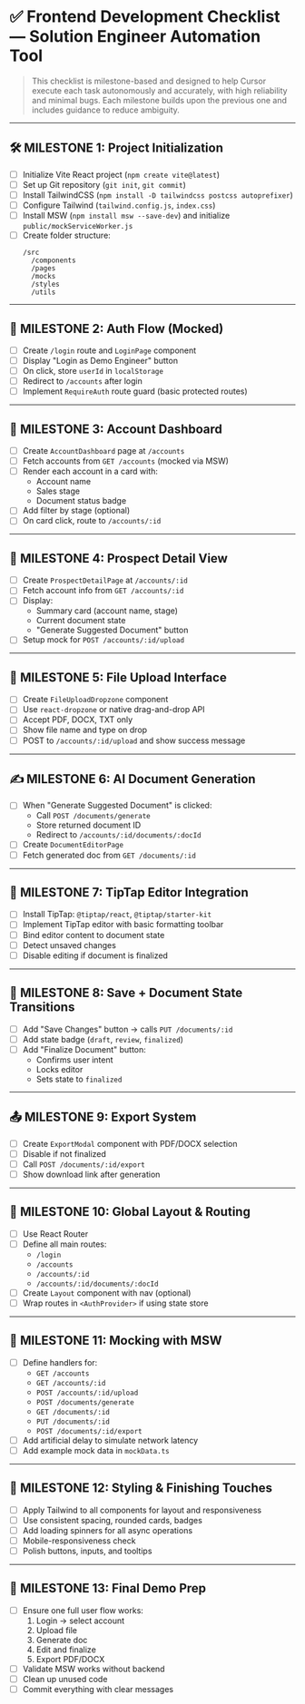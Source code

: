 
# ✅ Frontend Development Checklist — Solution Engineer Automation Tool

> This checklist is milestone-based and designed to help Cursor execute each task autonomously and accurately, with high reliability and minimal bugs. Each milestone builds upon the previous one and includes guidance to reduce ambiguity.

---

## 🛠️ MILESTONE 1: Project Initialization

- [ ] Initialize Vite React project (`npm create vite@latest`)
- [ ] Set up Git repository (`git init`, `git commit`)
- [ ] Install TailwindCSS (`npm install -D tailwindcss postcss autoprefixer`)
- [ ] Configure Tailwind (`tailwind.config.js`, `index.css`)
- [ ] Install MSW (`npm install msw --save-dev`) and initialize `public/mockServiceWorker.js`
- [ ] Create folder structure:
  ```
  /src
    /components
    /pages
    /mocks
    /styles
    /utils
  ```

---

## 🔐 MILESTONE 2: Auth Flow (Mocked)

- [ ] Create `/login` route and `LoginPage` component
- [ ] Display "Login as Demo Engineer" button
- [ ] On click, store `userId` in `localStorage`
- [ ] Redirect to `/accounts` after login
- [ ] Implement `RequireAuth` route guard (basic protected routes)

---

## 🧾 MILESTONE 3: Account Dashboard

- [ ] Create `AccountDashboard` page at `/accounts`
- [ ] Fetch accounts from `GET /accounts` (mocked via MSW)
- [ ] Render each account in a card with:
  - Account name
  - Sales stage
  - Document status badge
- [ ] Add filter by stage (optional)
- [ ] On card click, route to `/accounts/:id`

---

## 📁 MILESTONE 4: Prospect Detail View

- [ ] Create `ProspectDetailPage` at `/accounts/:id`
- [ ] Fetch account info from `GET /accounts/:id`
- [ ] Display:
  - Summary card (account name, stage)
  - Current document state
  - "Generate Suggested Document" button
- [ ] Setup mock for `POST /accounts/:id/upload`

---

## 📂 MILESTONE 5: File Upload Interface

- [ ] Create `FileUploadDropzone` component
- [ ] Use `react-dropzone` or native drag-and-drop API
- [ ] Accept PDF, DOCX, TXT only
- [ ] Show file name and type on drop
- [ ] POST to `/accounts/:id/upload` and show success message

---

## ✍️ MILESTONE 6: AI Document Generation

- [ ] When "Generate Suggested Document" is clicked:
  - Call `POST /documents/generate`
  - Store returned document ID
  - Redirect to `/accounts/:id/documents/:docId`
- [ ] Create `DocumentEditorPage`
- [ ] Fetch generated doc from `GET /documents/:id`

---

## 🧠 MILESTONE 7: TipTap Editor Integration

- [ ] Install TipTap: `@tiptap/react`, `@tiptap/starter-kit`
- [ ] Implement TipTap editor with basic formatting toolbar
- [ ] Bind editor content to document state
- [ ] Detect unsaved changes
- [ ] Disable editing if document is finalized

---

## 💾 MILESTONE 8: Save + Document State Transitions

- [ ] Add "Save Changes" button → calls `PUT /documents/:id`
- [ ] Add state badge (`draft`, `review`, `finalized`)
- [ ] Add "Finalize Document" button:
  - Confirms user intent
  - Locks editor
  - Sets state to `finalized`

---

## 📤 MILESTONE 9: Export System

- [ ] Create `ExportModal` component with PDF/DOCX selection
- [ ] Disable if not finalized
- [ ] Call `POST /documents/:id/export`
- [ ] Show download link after generation

---

## 🔁 MILESTONE 10: Global Layout & Routing

- [ ] Use React Router
- [ ] Define all main routes:
  - `/login`
  - `/accounts`
  - `/accounts/:id`
  - `/accounts/:id/documents/:docId`
- [ ] Create `Layout` component with nav (optional)
- [ ] Wrap routes in `<AuthProvider>` if using state store

---

## 🧪 MILESTONE 11: Mocking with MSW

- [ ] Define handlers for:
  - `GET /accounts`
  - `GET /accounts/:id`
  - `POST /accounts/:id/upload`
  - `POST /documents/generate`
  - `GET /documents/:id`
  - `PUT /documents/:id`
  - `POST /documents/:id/export`
- [ ] Add artificial delay to simulate network latency
- [ ] Add example mock data in `mockData.ts`

---

## 🎨 MILESTONE 12: Styling & Finishing Touches

- [ ] Apply Tailwind to all components for layout and responsiveness
- [ ] Use consistent spacing, rounded cards, badges
- [ ] Add loading spinners for all async operations
- [ ] Mobile-responsiveness check
- [ ] Polish buttons, inputs, and tooltips

---

## 🧠 MILESTONE 13: Final Demo Prep

- [ ] Ensure one full user flow works:
  1. Login → select account
  2. Upload file
  3. Generate doc
  4. Edit and finalize
  5. Export PDF/DOCX
- [ ] Validate MSW works without backend
- [ ] Clean up unused code
- [ ] Commit everything with clear messages
